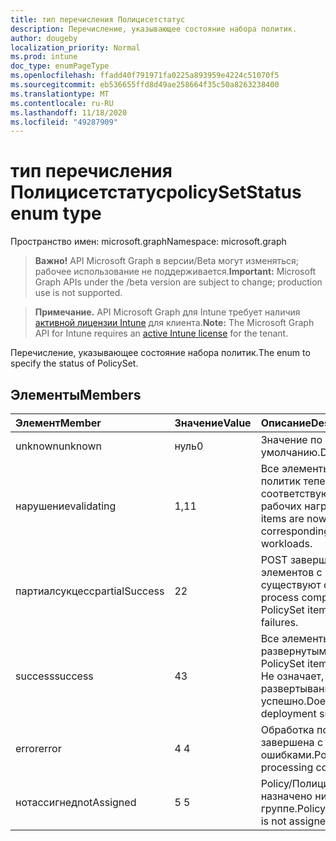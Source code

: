 ```yaml
---
title: тип перечисления Полицисетстатус
description: Перечисление, указывающее состояние набора политик.
author: dougeby
localization_priority: Normal
ms.prod: intune
doc_type: enumPageType
ms.openlocfilehash: ffadd40f791971fa0225a893959e4224c51070f5
ms.sourcegitcommit: eb536655ffd8d49ae258664f35c50a8263238400
ms.translationtype: MT
ms.contentlocale: ru-RU
ms.lasthandoff: 11/18/2020
ms.locfileid: "49287909"
---
```

# <a name="policysetstatus-enum-type"></a><span data-ttu-id="8c4e5-103">тип перечисления Полицисетстатус</span><span class="sxs-lookup"><span data-stu-id="8c4e5-103">policySetStatus enum type</span></span>

<span data-ttu-id="8c4e5-104">Пространство имен: microsoft.graph</span><span class="sxs-lookup"><span data-stu-id="8c4e5-104">Namespace: microsoft.graph</span></span>

> <span data-ttu-id="8c4e5-105">**Важно!** API Microsoft Graph в версии/Beta могут изменяться; рабочее использование не поддерживается.</span><span class="sxs-lookup"><span data-stu-id="8c4e5-105">**Important:** Microsoft Graph APIs under the /beta version are subject to change; production use is not supported.</span></span>

> <span data-ttu-id="8c4e5-106">**Примечание.** API Microsoft Graph для Intune требует наличия [активной лицензии Intune](https://go.microsoft.com/fwlink/?linkid=839381) для клиента.</span><span class="sxs-lookup"><span data-stu-id="8c4e5-106">**Note:** The Microsoft Graph API for Intune requires an [active Intune license](https://go.microsoft.com/fwlink/?linkid=839381) for the tenant.</span></span>

<span data-ttu-id="8c4e5-107">Перечисление, указывающее состояние набора политик.</span><span class="sxs-lookup"><span data-stu-id="8c4e5-107">The enum to specify the status of PolicySet.</span></span>

## <a name="members"></a><span data-ttu-id="8c4e5-108">Элементы</span><span class="sxs-lookup"><span data-stu-id="8c4e5-108">Members</span></span>
|<span data-ttu-id="8c4e5-109">Элемент</span><span class="sxs-lookup"><span data-stu-id="8c4e5-109">Member</span></span>|<span data-ttu-id="8c4e5-110">Значение</span><span class="sxs-lookup"><span data-stu-id="8c4e5-110">Value</span></span>|<span data-ttu-id="8c4e5-111">Описание</span><span class="sxs-lookup"><span data-stu-id="8c4e5-111">Description</span></span>|
|:---|:---|:---|
|<span data-ttu-id="8c4e5-112">unknown</span><span class="sxs-lookup"><span data-stu-id="8c4e5-112">unknown</span></span>|<span data-ttu-id="8c4e5-113">нуль</span><span class="sxs-lookup"><span data-stu-id="8c4e5-113">0</span></span>|<span data-ttu-id="8c4e5-114">Значение по умолчанию.</span><span class="sxs-lookup"><span data-stu-id="8c4e5-114">Default Value.</span></span>|
|<span data-ttu-id="8c4e5-115">нарушение</span><span class="sxs-lookup"><span data-stu-id="8c4e5-115">validating</span></span>|<span data-ttu-id="8c4e5-116">1,1</span><span class="sxs-lookup"><span data-stu-id="8c4e5-116">1</span></span>|<span data-ttu-id="8c4e5-117">Все элементы набора политик теперь проверяют соответствующие параметры рабочих нагрузок.</span><span class="sxs-lookup"><span data-stu-id="8c4e5-117">All PolicySet items are now validating for corresponding settings of workloads.</span></span>|
|<span data-ttu-id="8c4e5-118">партиалсукцесс</span><span class="sxs-lookup"><span data-stu-id="8c4e5-118">partialSuccess</span></span>|<span data-ttu-id="8c4e5-119">2</span><span class="sxs-lookup"><span data-stu-id="8c4e5-119">2</span></span>|<span data-ttu-id="8c4e5-120">POST завершен для всех элементов с политиками, но существуют ошибки.</span><span class="sxs-lookup"><span data-stu-id="8c4e5-120">Post process complete for all PolicySet items but there are failures.</span></span>|
|<span data-ttu-id="8c4e5-121">success</span><span class="sxs-lookup"><span data-stu-id="8c4e5-121">success</span></span>|<span data-ttu-id="8c4e5-122">4</span><span class="sxs-lookup"><span data-stu-id="8c4e5-122">3</span></span>|<span data-ttu-id="8c4e5-123">Все элементы с развернутыми политиками.</span><span class="sxs-lookup"><span data-stu-id="8c4e5-123">All PolicySet items are deployed.</span></span> <span data-ttu-id="8c4e5-124">Не означает, что развертывание завершено успешно.</span><span class="sxs-lookup"><span data-stu-id="8c4e5-124">Doesn’t mean that all deployment succeeded.</span></span> |
|<span data-ttu-id="8c4e5-125">error</span><span class="sxs-lookup"><span data-stu-id="8c4e5-125">error</span></span>|<span data-ttu-id="8c4e5-126">4 </span><span class="sxs-lookup"><span data-stu-id="8c4e5-126">4</span></span>|<span data-ttu-id="8c4e5-127">Обработка подполитики завершена с ошибками.</span><span class="sxs-lookup"><span data-stu-id="8c4e5-127">PolicySet processing completely failed.</span></span>|
|<span data-ttu-id="8c4e5-128">нотассигнед</span><span class="sxs-lookup"><span data-stu-id="8c4e5-128">notAssigned</span></span>|<span data-ttu-id="8c4e5-129">5 </span><span class="sxs-lookup"><span data-stu-id="8c4e5-129">5</span></span>|<span data-ttu-id="8c4e5-130">Policy/Полицисетитем не назначено ни одной группе.</span><span class="sxs-lookup"><span data-stu-id="8c4e5-130">PolicySet/PolicySetItem is not assigned to any group.</span></span>|




